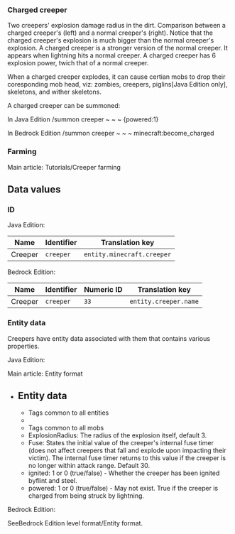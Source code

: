### Charged creeper

Two creepers' explosion damage radius in the dirt. Comparison between a charged creeper's (left) and a normal creeper's (right). Notice that the charged creeper's explosion is much bigger than the normal creeper's explosion.
A charged creeper is a stronger version of the normal creeper. It appears when lightning hits a normal creeper. A charged creeper has 6 explosion power, twich that of a normal creeper. 

When a charged creeper explodes, it can cause certian mobs to drop their coresponding mob head, viz: zombies, creepers, piglins‌[Java Edition  only], skeletons, and wither skeletons.

A charged creeper can be summoned:

In Java Edition /summon creeper ~ ~ ~ {powered:1}

In Bedrock Edition /summon creeper ~ ~ ~ minecraft:become_charged

### Farming
Main article: Tutorials/Creeper farming
## Data values
### ID
Java Edition:

| Name    | Identifier | Translation key            |
|---------|------------|----------------------------|
| Creeper | `creeper`  | `entity.minecraft.creeper` |

Bedrock Edition:

| Name    | Identifier | Numeric ID | Translation key       |
|---------|------------|------------|-----------------------|
| Creeper | `creeper`  | `33`       | `entity.creeper.name` |

### Entity data
Creepers have entity data associated with them that contains various properties.

Java Edition:

Main article: Entity format
- Entity data
	- 
	- Tags common to all entities
	- 
	- Tags common to all mobs
	- ExplosionRadius: The radius of the explosion itself, default 3.
	- Fuse: States the initial value of the creeper's internal fuse timer (does not affect creepers that fall and explode upon impacting their victim). The internal fuse timer returns to this value if the creeper is no longer within attack range. Default 30.
	- ignited: 1 or 0 (true/false) - Whether the creeper has been ignited byflint and steel.
	- powered: 1 or 0 (true/false) - May not exist. True if the creeper is charged from being struck by lightning.

Bedrock Edition:

SeeBedrock Edition level format/Entity format.

